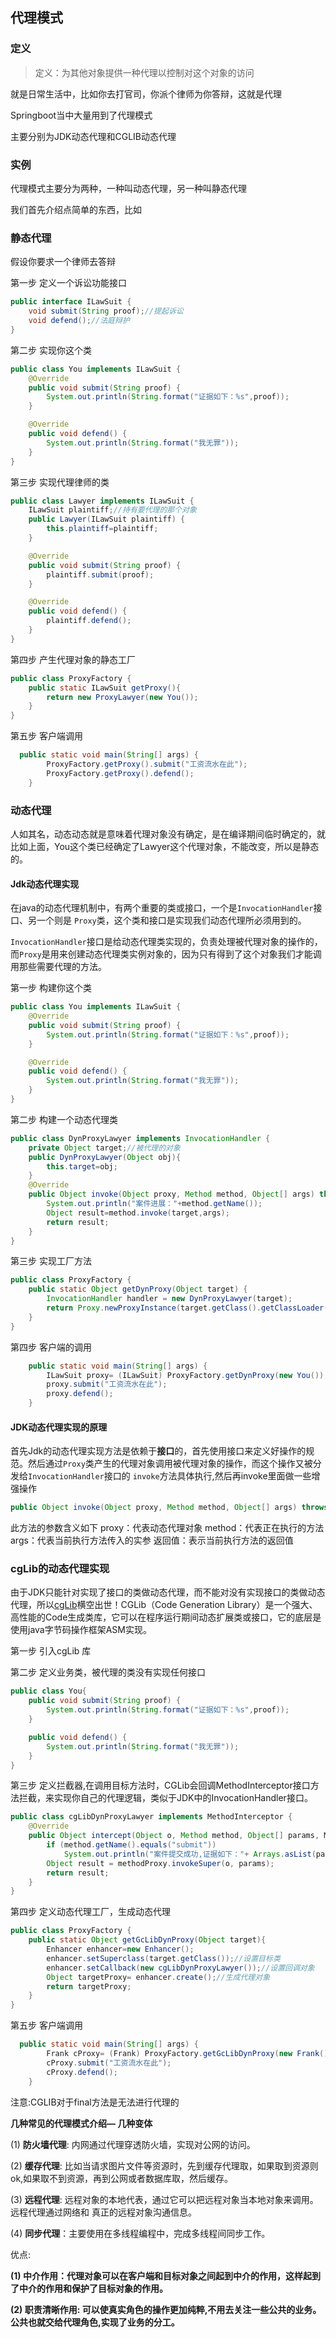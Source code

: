 ## 代理模式

### 定义

> 定义：为其他对象提供一种代理以控制对这个对象的访问

就是日常生活中，比如你去打官司，你派个律师为你答辩，这就是代理

Springboot当中大量用到了代理模式

主要分别为JDK动态代理和CGLIB动态代理

### 实例

代理模式主要分为两种，一种叫动态代理，另一种叫静态代理

我们首先介绍点简单的东西，比如

### 静态代理

假设你要求一个律师去答辩

第一步 定义一个诉讼功能接口

```java
public interface ILawSuit {
    void submit(String proof);//提起诉讼
    void defend();//法庭辩护
}
```

第二步 实现你这个类

```java
public class You implements ILawSuit {
    @Override
    public void submit(String proof) {
        System.out.println(String.format("证据如下：%s",proof));
    }

    @Override
    public void defend() {
        System.out.println(String.format("我无罪"));
    }
}
```

第三步 实现代理律师的类

```java
public class Lawyer implements ILawSuit {
    ILawSuit plaintiff;//持有要代理的那个对象
    public Lawyer(ILawSuit plaintiff) {
        this.plaintiff=plaintiff;
    }

 	@Override
    public void submit(String proof) {
        plaintiff.submit(proof);
    }

    @Override
    public void defend() {
        plaintiff.defend();
    }
}
```

第四步 产生代理对象的静态工厂

```java
public class ProxyFactory {
    public static ILawSuit getProxy(){
        return new ProxyLawyer(new You());
    }
}
```

第五步 客户端调用

```java
  public static void main(String[] args) {
        ProxyFactory.getProxy().submit("工资流水在此");
        ProxyFactory.getProxy().defend();
    }
```

### 动态代理

人如其名，动态动态就是意味着代理对象没有确定，是在编译期间临时确定的，就比如上面，You这个类已经确定了Lawyer这个代理对象，不能改变，所以是静态的。

#### Jdk动态代理实现

在java的动态代理机制中，有两个重要的类或接口，一个是`InvocationHandler`接口、另一个则是 `Proxy`类，这个类和接口是实现我们动态代理所必须用到的。

`InvocationHandler`接口是给动态代理类实现的，负责处理被代理对象的操作的，而`Proxy`是用来创建动态代理类实例对象的，因为只有得到了这个对象我们才能调用那些需要代理的方法。

第一步 构建你这个类

```java
public class You implements ILawSuit {
    @Override
    public void submit(String proof) {
        System.out.println(String.format("证据如下：%s",proof));
    }

    @Override
    public void defend() {
        System.out.println(String.format("我无罪"));
    }
}
```

第二步 构建一个动态代理类

```java
public class DynProxyLawyer implements InvocationHandler {
    private Object target;//被代理的对象
    public DynProxyLawyer(Object obj){
        this.target=obj;
    }
    @Override
    public Object invoke(Object proxy, Method method, Object[] args) throws Throwable {
        System.out.println("案件进展："+method.getName());
        Object result=method.invoke(target,args);
        return result;
    }
}
```

第三步 实现工厂方法

```java
public class ProxyFactory {
    public static Object getDynProxy(Object target) {
        InvocationHandler handler = new DynProxyLawyer(target);
        return Proxy.newProxyInstance(target.getClass().getClassLoader(), target.getClass().getInterfaces(), handler);
    }
}
```

第四步 客户端的调用

```java
    public static void main(String[] args) {
        ILawSuit proxy= (ILawSuit) ProxyFactory.getDynProxy(new You());
        proxy.submit("工资流水在此");
        proxy.defend();
    }
```

#### JDK动态代理实现的原理

首先Jdk的动态代理实现方法是依赖于**接口**的，首先使用接口来定义好操作的规范。然后通过`Proxy`类产生的代理对象调用被代理对象的操作，而这个操作又被分发给`InvocationHandler`接口的 `invoke`方法具体执行,然后再invoke里面做一些增强操作

```java
public Object invoke(Object proxy, Method method, Object[] args) throws Throwable;
```

此方法的参数含义如下
proxy：代表动态代理对象
method：代表正在执行的方法
args：代表当前执行方法传入的实参
返回值：表示当前执行方法的返回值

### cgLib的动态代理实现

由于JDK只能针对实现了接口的类做动态代理，而不能对没有实现接口的类做动态代理，所以[cgLib](https://github.com/cglib/cglib)横空出世！CGLib（Code Generation Library）是一个强大、高性能的Code生成类库，它可以在程序运行期间动态扩展类或接口，它的底层是使用java字节码操作框架ASM实现。

第一步 引入cgLib 库

第二步 定义业务类，被代理的类没有实现任何接口

```java
public class You{
    public void submit(String proof) {
        System.out.println(String.format("证据如下：%s",proof));
    }

    public void defend() {
        System.out.println(String.format("我无罪"));
    }
}
```

第三步 定义拦截器,在调用目标方法时，CGLib会回调MethodInterceptor接口方法拦截，来实现你自己的代理逻辑，类似于JDK中的InvocationHandler接口。

```java
public class cgLibDynProxyLawyer implements MethodInterceptor {
    @Override
    public Object intercept(Object o, Method method, Object[] params, MethodProxy methodProxy) throws Throwable {
        if (method.getName().equals("submit"))
            System.out.println("案件提交成功,证据如下："+ Arrays.asList(params));
        Object result = methodProxy.invokeSuper(o, params);
        return result;
    }
}
```

第四步 定义动态代理工厂，生成动态代理

```java
public class ProxyFactory {
    public static Object getGcLibDynProxy(Object target){
        Enhancer enhancer=new Enhancer();
        enhancer.setSuperclass(target.getClass());//设置目标类
        enhancer.setCallback(new cgLibDynProxyLawyer());//设置回调对象
        Object targetProxy= enhancer.create();//生成代理对象
        return targetProxy;
    }
}
```

第五步 客户端调用

```java
  public static void main(String[] args) {
        Frank cProxy= (Frank) ProxyFactory.getGcLibDynProxy(new Frank());
        cProxy.submit("工资流水在此");
        cProxy.defend();
    }
```

注意:CGLIB对于final方法是无法进行代理的



**几种常见的代理模式介绍— 几种变体**

(1) **防火墙代理**: 内网通过代理穿透防火墙，实现对公网的访问。

(2) **缓存代理**: 比如当请求图片文件等资源时，先到缓存代理取，如果取到资源则ok,如果取不到资源，再到公网或者数据库取，然后缓存。

(3) **远程代理**: 远程对象的本地代表，通过它可以把远程对象当本地对象来调用。远程代理通过网络和 真正的远程对象沟通信息。

(4) **同步代理**：主要使用在多线程编程中，完成多线程间同步工作。



优点:

**(1) 中介作用：代理对象可以在客户端和目标对象之间起到中介的作用，这样起到了中介的作用和保护了目标对象的作用。**

**(2) 职责清晰作用: 可以使真实角色的操作更加纯粹,不用去关注一些公共的业务。公共也就交给代理角色,实现了业务的分工。**